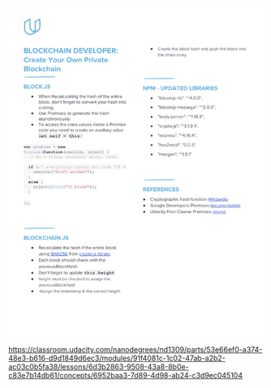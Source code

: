 ![img](assets/nd1309-p1-lessons-cheat-sheet.png)





https://classroom.udacity.com/nanodegrees/nd1309/parts/53e66ef0-a374-48e3-b616-d9d1849d6ec3/modules/91f4081c-1c02-47ab-a2b2-ac03c0b5fa38/lessons/6d3b2863-9508-43a8-8b0e-c83e7b14db61/concepts/6952baa3-7d89-4d98-ab24-c3d9ec045104